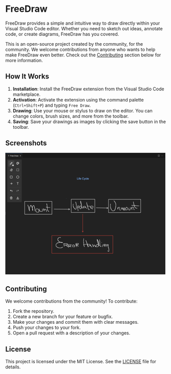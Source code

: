 # FreeDraw

FreeDraw provides a simple and intuitive way to draw directly within your Visual Studio Code editor. Whether you need to sketch out ideas, annotate code, or create diagrams, FreeDraw has you covered.

This is an open-source project created by the community, for the community. We welcome contributions from anyone who wants to help make FreeDraw even better. Check out the [Contributing](#contributing) section below for more information.

## How It Works

1. **Installation**: Install the FreeDraw extension from the Visual Studio Code marketplace.
2. **Activation**: Activate the extension using the command palette (`Ctrl+Shift+P`) and typing `Free Draw`.
3. **Drawing**: Use your mouse or stylus to draw on the editor. You can change colors, brush sizes, and more from the toolbar.
4. **Saving**: Save your drawings as images by clicking the save button in the toolbar.

## Screenshots

<img src="./assets/screenshot.png" alt="Screenshot of FreeDraw in action" width="500"/>

## Contributing

We welcome contributions from the community! To contribute:

1. Fork the repository.
2. Create a new branch for your feature or bugfix.
3. Make your changes and commit them with clear messages.
4. Push your changes to your fork.
5. Open a pull request with a description of your changes.

## License

This project is licensed under the MIT License. See the [LICENSE](LICENSE) file for details.
